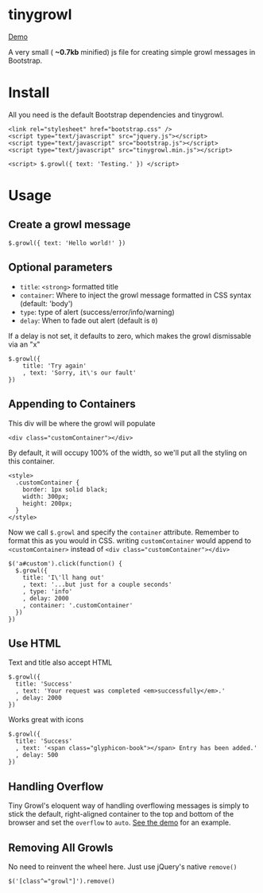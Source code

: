 tinygrowl
=========

<a href="http://codepen.io/ajkochanowicz/pen/bLBfr">Demo</a>

A very small ( **~0.7kb** minified) js file for creating simple growl messages in Bootstrap.

Install
=======

All you need is the default Bootstrap dependencies and tinygrowl.

    <link rel="stylesheet" href="bootstrap.css" />
    <script type="text/javascript" src="jquery.js"></script>
    <script type="text/javascript" src="bootstrap.js"></script>
    <script type="text/javascript" src="tinygrowl.min.js"></script>

    <script> $.growl({ text: 'Testing.' }) </script>

Usage
=====

Create a growl message
----------------------

``$.growl({ text: 'Hello world!' })``

Optional parameters
-------------------

* ``title``: ``<strong>`` formatted title
* ``container``: Where to inject the growl message formatted in CSS syntax (default: 'body')
* ``type``: type of alert (success/error/info/warning)
* ``delay``: When to fade out alert (default is ``0``) 

If a delay is not set, it defaults to zero, which makes the growl dismissable via an "x"

    $.growl({
    	title: 'Try again'
    	, text: 'Sorry, it\'s our fault'
    })

Appending to Containers
-----------------------

This div will be where the growl will populate

    <div class="customContainer"></div>

By default, it will occupy 100% of the width, so we'll put all the styling on this container.

    <style>
      .customContainer {
        border: 1px solid black;
        width: 300px;
        height: 200px;
      }
    </style>

Now we call ``$.growl`` and specify the ``container`` attribute. Remember to format this as you would in CSS. writing ``customContainer`` would append to ``<customContainer>`` instead of ``<div class="customContainer"></div>``

    $('a#custom').click(function() {
      $.growl({
        title: 'I\'ll hang out'
        , text: '...but just for a couple seconds'
        , type: 'info'
        , delay: 2000
        , container: '.customContainer'
      })
    })

Use HTML
--------

Text and title also accept HTML

    $.growl({ 
      title: 'Success'
      , text: 'Your request was completed <em>successfully</em>.'
      , delay: 2000 
    })

Works great with icons

    $.growl({ 
      title: 'Success'
      , text: '<span class="glyphicon-book"></span> Entry has been added.'
      , delay: 500 
    })

Handling Overflow
-----------------

Tiny Growl's eloquent way of handling overflowing messages is simply to stick the default, right-aligned container to the top and bottom of the browser and set the ``overflow`` to ``auto``. <a href="http://codepen.io/ajkochanowicz/pen/bLBfr">See the demo</a> for an example.

Removing All Growls
-------------------

No need to reinvent the wheel here. Just use jQuery's native <code>remove()</code>

    $('[class^="growl"]').remove()

